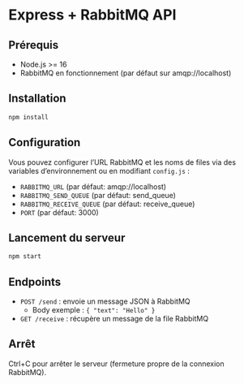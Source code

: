 # Express + RabbitMQ API

## Prérequis

- Node.js >= 16
- RabbitMQ en fonctionnement (par défaut sur amqp://localhost)

## Installation

```sh
npm install
```

## Configuration

Vous pouvez configurer l’URL RabbitMQ et les noms de files via des variables d’environnement ou en modifiant `config.js` :

- `RABBITMQ_URL` (par défaut: amqp://localhost)
- `RABBITMQ_SEND_QUEUE` (par défaut: send_queue)
- `RABBITMQ_RECEIVE_QUEUE` (par défaut: receive_queue)
- `PORT` (par défaut: 3000)

## Lancement du serveur

```sh
npm start
```

## Endpoints

- `POST /send` : envoie un message JSON à RabbitMQ
  - Body exemple : `{ "text": "Hello" }`
- `GET /receive` : récupère un message de la file RabbitMQ

## Arrêt

Ctrl+C pour arrêter le serveur (fermeture propre de la connexion RabbitMQ).
